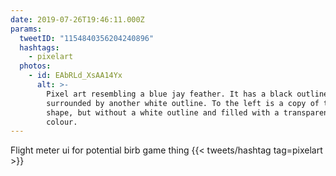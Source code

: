 ```yaml
---
date: 2019-07-26T19:46:11.000Z
params:
  tweetID: "1154840356204240896"
  hashtags:
    - pixelart
  photos:
    - id: EAbRLd_XsAA14Yx
      alt: >-
        Pixel art resembling a blue jay feather. It has a black outline
        surrounded by another white outline. To the left is a copy of the same
        shape, but without a white outline and filled with a transparent red
        colour.
---
```


Flight meter ui for potential birb game thing
{{< tweets/hashtag tag=pixelart >}}
